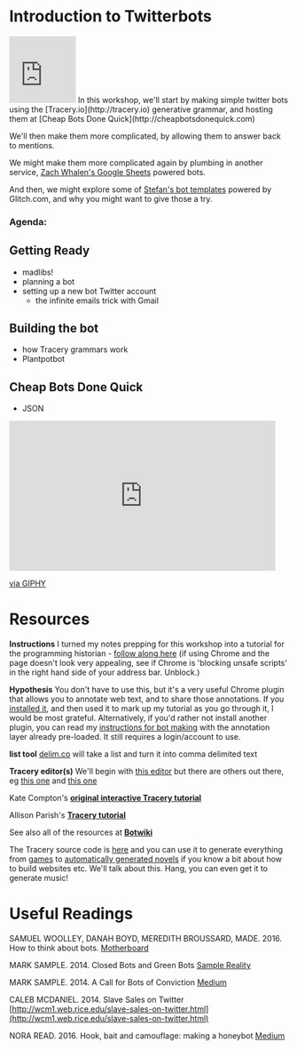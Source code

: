 # Introduction to Twitterbots

<iframe src="https://giphy.com/embed/pIMlKqgdZgvo4" width="120" height="120" frameBorder="0" class="giphy-embed" allowFullScreen></iframe> In this workshop, we'll start by making simple twitter bots using the [Tracery.io](http://tracery.io) generative grammar, and hosting them at [Cheap Bots Done Quick](http://cheapbotsdonequick.com)

We'll then make them more complicated, by allowing them to answer back to mentions.

We might make them more complicated again by plumbing in another service, [Zach Whalen's Google Sheets](http://www.zachwhalen.net/posts/how-to-make-a-twitter-bot-with-google-spreadsheets-version-04/) powered bots.

And then, we might explore some of [Stefan's bot templates](https://stefan.glitch.me/) powered by Glitch.com, and why you might want to give those a try.

### Agenda:

## Getting Ready

+ madlibs!
+ planning a bot
+ setting up a new bot Twitter account
  + the infinite emails trick with Gmail
  
## Building the bot

+ how Tracery grammars work
+ Plantpotbot 

## Cheap Bots Done Quick

+ JSON

<iframe src="https://giphy.com/embed/l0K4pukBXEJXhzrQA" width="480" height="270" frameBorder="0" class="giphy-embed" allowFullScreen></iframe><p><a href="https://giphy.com/gifs/robot-bot-bot-a-l0K4pukBXEJXhzrQA">via GIPHY</a></p>

# Resources

**Instructions** I turned my notes prepping for this workshop into a tutorial for the programming historian - [follow along here](https://programminghistorian.github.io/ph-submissions/lessons/intro-to-twitterbots) (if using Chrome and the page doesn't look very appealing, see if Chrome is 'blocking unsafe scripts' in the right hand side of your address bar. Unblock.)

**Hypothesis** You don't have to use this, but it's a very useful Chrome plugin that allows you to annotate web text, and to share those annotations. If you [installed it](https://hypothes.is/), and then used it to mark up my tutorial as you go through it, I would be most grateful. Alternatively, if you'd rather not install another plugin, you can read my [instructions for bot making](https://via.hypothes.is/https://programminghistorian.github.io/ph-submissions/lessons/intro-to-twitterbots) with the annotation layer already pre-loaded. It still requires a login/account to use.

**list tool** [delim.co](http://delim.co/#) will take a list and turn it into comma delimited text

**Tracery editor(s)** We'll begin with [this editor](http://tracery.io/editor/) but there are others out there, eg [this one](http://brightspiral.com/tracery/) and [this one](https://beaugunderson.com/tracery-writer/#) 

Kate Compton's **[original interactive Tracery tutorial](http://www.crystalcodepalace.com/traceryTut.html)**

Allison Parish's **[Tracery tutorial](http://air.decontextualize.com/tracery/)**

See also all of the resources at **[Botwiki](https://botwiki.org/)** 

The Tracery source code is [here](https://github.com/galaxykate/tracery) and you can use it to generate everything from [games](http://squinky.me/2015/01/19/new-game-interruption-junction/) to [automatically generated novels](http://www.brightspiral.com/) if you know a bit about how to build websites etc. We'll talk about this. Hang, you can even get it to generate music!

# Useful Readings

SAMUEL WOOLLEY, DANAH BOYD, MEREDITH BROUSSARD, MADE. 2016. How to think about bots. [Motherboard](https://motherboard.vice.com/en_us/article/how-to-think-about-bots)

MARK SAMPLE. 2014. Closed Bots and Green Bots [Sample Reality](http://www.samplereality.com/2014/06/23/closed-bots-and-green-bots/)

MARK SAMPLE. 2014. A Call for Bots of Conviction [Medium](https://medium.com/@samplereality/a-protest-bot-is-a-bot-so-specific-you-cant-mistake-it-for-bullshit-90fe10b7fbaa)

CALEB MCDANIEL. 2014. Slave Sales on Twitter [http://wcm1.web.rice.edu/slave-sales-on-twitter.html](http://wcm1.web.rice.edu/slave-sales-on-twitter.html)

NORA READ. 2016. Hook, bait and camouflage: making a honeybot [Medium](https://medium.com/@NoraReed/hook-bait-and-camouflage-making-a-honeybot-28a9ccfe0bed)
